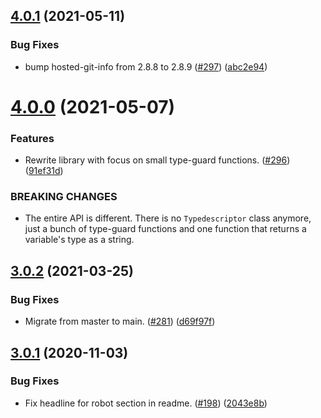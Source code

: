 ## [4.0.1](https://github.com/thenativeweb/typedescriptor/compare/4.0.0...4.0.1) (2021-05-11)


### Bug Fixes

* bump hosted-git-info from 2.8.8 to 2.8.9 ([#297](https://github.com/thenativeweb/typedescriptor/issues/297)) ([abc2e94](https://github.com/thenativeweb/typedescriptor/commit/abc2e949f936d19002fd39ffd82c0c8a910e894e))

# [4.0.0](https://github.com/thenativeweb/typedescriptor/compare/3.0.2...4.0.0) (2021-05-07)


### Features

* Rewrite library with focus on small type-guard functions. ([#296](https://github.com/thenativeweb/typedescriptor/issues/296)) ([91ef31d](https://github.com/thenativeweb/typedescriptor/commit/91ef31d82dd4e01ed5f959a2d1470062b351849b))


### BREAKING CHANGES

* The entire API is different. There is no `Typedescriptor` class anymore,
just a bunch of type-guard functions and one function that returns a
variable's type as a string.

## [3.0.2](https://github.com/thenativeweb/typedescriptor/compare/3.0.1...3.0.2) (2021-03-25)


### Bug Fixes

* Migrate from master to main. ([#281](https://github.com/thenativeweb/typedescriptor/issues/281)) ([d69f97f](https://github.com/thenativeweb/typedescriptor/commit/d69f97f4c40522e1c0311f339b2d27c3347222a3))

## [3.0.1](https://github.com/thenativeweb/typedescriptor/compare/3.0.0...3.0.1) (2020-11-03)


### Bug Fixes

* Fix headline for robot section in readme. ([#198](https://github.com/thenativeweb/typedescriptor/issues/198)) ([2043e8b](https://github.com/thenativeweb/typedescriptor/commit/2043e8b853b25f27bfafb41af5ace69055024251))
